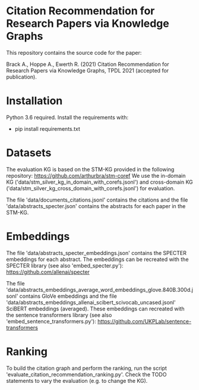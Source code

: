 # Citation Recommendation for Research Papers via Knowledge Graphs
This repository contains the source code for the paper:

Brack A., Hoppe A., Ewerth R. (2021) Citation Recommendation for Research Papers via Knowledge Graphs, TPDL 2021 (accepted for publication).

# Installation
Python 3.6 required.  Install the requirements with:
- pip install requirements.txt

# Datasets
The evaluation KG is based on the STM-KG provided in the following repository: https://github.com/arthurbra/stm-coref
We use the in-domain KG ('data/stm_silver_kg_in_domain_with_corefs.jsonl') and cross-domain KG ('data/stm_silver_kg_cross_domain_with_corefs.jsonl') for evaluation. 

The file 'data/documents_citations.jsonl' contains the citations and the file 'data/abstracts_specter.json' contains the abstracts for each paper in the STM-KG.

# Embeddings
The file 'data/abstracts_specter_embeddings.json' contains the SPECTER embeddings for each abstract. 
The embeddings can be recreated with the SPECTER library (see also 'embed_specter.py'): https://github.com/allenai/specter

The file 'data/abstracts_embeddings_average_word_embeddings_glove.840B.300d.jsonl' contains GloVe embeddings and the file 'data/abstracts_embeddings_allenai_scibert_scivocab_uncased.jsonl' SciBERT embeddings (averaged).
These embeddings can recreated with the sentence transformers library (see also 'embed_sentence_transformers.py'): https://github.com/UKPLab/sentence-transformers  

# Ranking
To build the citation graph and perform the ranking, run the script 'evaluate_citation_recommendation_ranking.py'.
Check the TODO statements to vary the evaluation (e.g. to change the KG).
